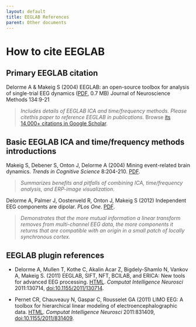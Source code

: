 ```yaml
---
layout: default
title: EEGLAB References
parent: Other documents
---
```



# How to cite EEGLAB

## Primary EEGLAB citation

Delorme A & Makeig S (2004) EEGLAB: an open-source toolbox for analysis of single-trial EEG
dynamics ([PDF](http://sccn.ucsd.edu/eeglab/download/eeglab_jnm03.pdf),
0.7 MB) Journal of Neuroscience Methods 134:9-21
<blockquote>
<i>Includes details of EEGLAB ICA and time/frequency methods. Please citethis paper to reference EEGLAB in publications.</i> Browse <a href="http://scholar.google.com/scholar?cites=6160226079476557314&as_sdt=2005&sciodt=0,5&hl=en">its 14,000+ citations in Google Scholar</a>.
</blockquote>

## Basic EEGLAB ICA and time/frequency methods introductions

Makeig S, Debener S, Onton J, Delorme A (2004) Mining event-related
brain dynamics. *Trends in Cognitive Science* 8:204-210. [PDF](http://sccn.ucsd.edu/~scott/pdf/TICS04_Preprint.pdf).
<blockquote>
<i>Summarizes benefits and pitfalls of combining ICA, time/frequency
analysis, and ERP-image visualization</i>.
</blockquote>

Delorme A, Palmer J, Oostenveld R, Onton J, Makeig S (2012) Independent
EEG components are
dipolar. *PLos One*. [PDF](http://www.plosone.org/article/info%3Adoi%2F10.1371%2Fjournal.pone.0030135).
<blockquote>
<i>Demonstrates that the more mutual information a linear transform
removes from multi-channel EEG data, the more components it returns that
are compatible with an origin in a small patch of locally synchronous
cortex.</i>
</blockquote>

## EEGLAB plugin references

- Delorme A, Mullen T, Kothe C, Akalin Acar Z, Bigdely-Shamlo N, Vankov A,
Makeig S. (2011) EEGLAB, SIFT, NFT, BCILAB, and ERICA: New tools for
advanced EEG processing. [HTML](http://www.hindawi.com/journals/cin/2011/130714/). *Computat Intelligence Neurosci* 2011:130714, <doi:10.1155/2011/130714>.

- Pernet CR, Chauveauy N, Gaspar C, Rousselet GA (2011) LIMO EEG: A
toolbox for hierarchical linear modeling of electroencephalographic
data. [HTML](http://www.hindawi.com/journals/cin/2011/831409/). *Computat Intelligence Neurosci* 2011:831409, <doi:10.1155/2011/831409>. 
